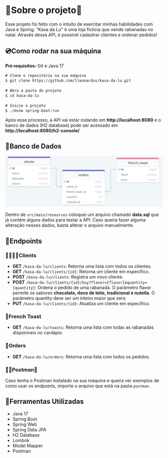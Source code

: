 # 🎅‍Sobre o projeto🎄

Esse projeto foi feito com o intuito de exercitar minhas habilidades com Java e Spring.
"Kasa da Lu" é uma loja fictícia que vende rabanadas no natal. Através dessa API, é possível cadastrar clientes e 
ordenar pedidos!

## 💿Como rodar na sua máquina

**Pré requisitos:** Git e Java 17

``` shell
# Clone o repositório na sua máquina
$ git clone https://github.com/lleonardus/kasa-da-lu.git

# Abra a pasta do projeto
$ cd kasa-da-lu

# Inicie o projeto
$ ./mvnw spring-boot:run
```
Após esse processo, a API vai estar rodando em **http://localhost:8080** e o banco de dados (H2 database)
pode ser acessado em **http://localhost:8080/h2-console/**

## 💾Banco de Dados

![diagrama](images/diagrama.png)

Dentro de `src/main/resources` coloquei um arquivo chamado **data.sql** que já contém alguns dados
para testar a API. Caso queira fazer alguma alteração nesses dados, basta alterar o arquivo manualmente.

## 🎯Endpoints

### 👨‍👩‍👧‍👦Clients

- **GET** `/kasa-da-lu/clients`: Retorna uma lista com todos os clientes.
- **GET** `/kasa-da-lu/clients/{id}`: Retorna um cliente em específico.
- **POST** `/kasa-da-lu/clients`: Registra um novo cliente.
- **POST** `/kasa-da-lu/clients/{id}/buy?flavor={flavor}&quantity={quantity}`: Ordena o pedido de uma rabanada.
O parâmetro flavor permite os sabores **chocolate, doce de leite, tradicional e nutella**. O parâmetro quantity deve ser um inteiro maior que zero.
- **PUT** `/kasa-da-lu/clients/{id}`: Atualiza um cliente em específico.

### 🍞French Toast

- **GET** `/kasa-da-lu/toasts`: Retorna uma lista com todas as rabanadas disponíveis no cardápio.

### 📜Orders

- **GET** `/kasa-da-lu/orders`: Retorna uma lista com todos os pedidos.

### 👨‍🚀Postman🚀
Caso tenha o Postman instalado na sua máquina e queira ver exemplos de como usar os endpoints,
importe o arquivo que está na pasta `postman`.

## 🧰Ferramentas Utilizadas

- Java 17
- Spring Boot
- Spring Web
- Spring Data JPA
- H2 Database
- Lombok
- Model Mapper
- Postman